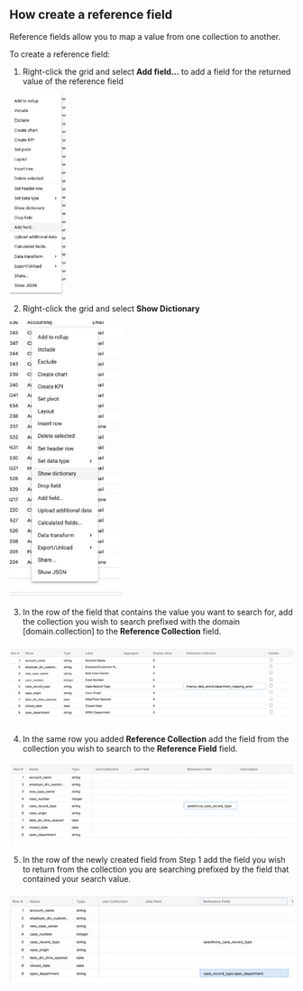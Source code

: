 ## How create a reference field

Reference fields allow you to map a value from one collection to another.

To create a reference field:

1. Right-click the grid and select  **Add field...** to add a field for the returned value of the reference field

<img src="../assets/ref_field_add_field.jpg"  style="width:100px" class="border"></img>


2. Right-click the grid and select **Show Dictionary**

<img src="../assets/ref_field_show_dic.jpg"  style="width:200px" class="border"></img>

3. In the row of the field that contains the value you want to search for, add the collection you wish to search prefixed with the domain [domain.collection] to the **Reference Collection** field.

<img src="../assets/ref_field_add_collection.png"  style="width:1000px" class="border"></img>


4. In the same row you added **Reference Collection** add the field from the collection you wish to search to the **Reference Field** field.

<img src="../assets/ref_field_add_search_field.png"  style="width:1000px" class="border"></img>

5. In the row of the newly created field from Step 1 add the field you wish to return from the collection you are searching prefixed by the field that contained your search value.

<img src="../assets/ref_field_add_return_field.png"  style="width:1000px" class="border"></img>


